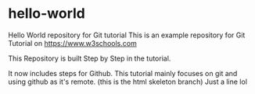 # hello-world
Hello World repository for Git tutorial
This is an example repository for Git Tutorial on https://www.w3schools.com

This Repository is built Step by Step in the tutorial.

It now includes steps for Github.
This tutorial mainly focuses on git and using github as it's remote.
(this is the html skeleton branch)
Just a line lol
